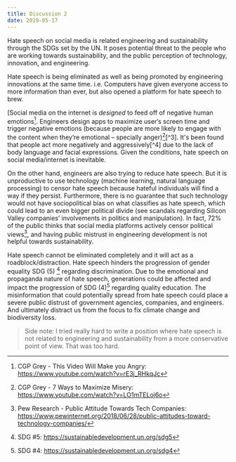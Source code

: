 ```yaml
---
title: Discussion 2
date: 2019-05-17
---
```


Hate speech on social media is related engineering and sustainability through the SDGs set by the UN. It poses potential threat to the people who are working towards sustainability, and the public perception of technology, innovation, and engineering.

<!--However, the main goals of engineering and sustainability should not fixate on "fixing" hate speech, as it is a crime according to the Canadian criminal code[^cc] and the judicial systems are in place to resolve such issue.-->

Hate speech is being eliminated as well as being promoted by engineering innovations at the same time. i.e. Computers have given everyone access to more information than ever, but also opened a platform for hate speech to brew.

[Social media on the internet is *designed* to feed off of negative human emotions[^1]. Engineers design apps to maximize user’s screen time and trigger negative emotions (because people are more likely to engage with the content when they’re emotional – specially anger)[^2][^3]. It's been found that people act more negatively and aggressively[^4] due to the lack of body language and facial expressions. Given the conditions, hate speech on social media/internet is inevitable.

On the other hand, engineers are also trying to reduce hate speech. But it is unproductive to use technology (machine learning, natural language processing) to censor hate speech because hateful individuals will find a way if they persist. Furthermore, there is no guarantee that such technology would not have sociopolitical bias on what classifies as hate speech, which could lead to an even bigger political divide (see scandals regarding Silicon Valley companies’ involvements in politics and manipulation). In fact, 72% of the public thinks that social media platforms actively censor political views[^pew1], and having public mistrust in engineering development is not helpful towards sustainability.

Hate speech cannot be eliminated completely and it will act as a roadblock/distraction.  Hate speech hinders the progression of gender equality SDG (5) [^t5] regarding discrimination. Due to the emotional and propaganda nature of hate speech, generations could be affected and impact the progression of SDG (4)[^t4] regarding quality education. The misinformation that could potentially spread from hate speech could place a severe public distrust of government agencies, companies, and engineers. And ultimately distract us from the focus to fix climate change and biodiversity loss.



> Side note: I tried really hard to write a position where hate speech is not related to engineering and sustainability from a more conservative point of view. That was too hard.



[^1]: CGP Grey - This Video Will Make you Angry: <https://www.youtube.com/watch?v=rE3j_RHkqJc>
[^2]: CGP Grey - 7 Ways to Maximize Misery: <https://www.youtube.com/watch?v=LO1mTELoj6o>
[^cc]: Hate speech laws in Canada: <https://en.wikipedia.org/wiki/Hate_speech_laws_in_Canada>
[^saangry]: Scientific American - Why are people on the internet so angry?: <https://www.scientificamerican.com/article/why-is-everyone-on-the-internet-so-angry/>
[^t5]: SDG #5: <https://sustainabledevelopment.un.org/sdg5>
[^t4]: SDG #4: <https://sustainabledevelopment.un.org/sdg4>
[^pew1]: Pew Research - Public Attitude Towards Tech Companies: <https://www.pewinternet.org/2018/06/28/public-attitudes-toward-technology-companies/>
[^fbanger]: <https://qz.com/1039910/how-facebooks-news-feed-algorithm-sells-our-fear-and-outrage-for-profit/>